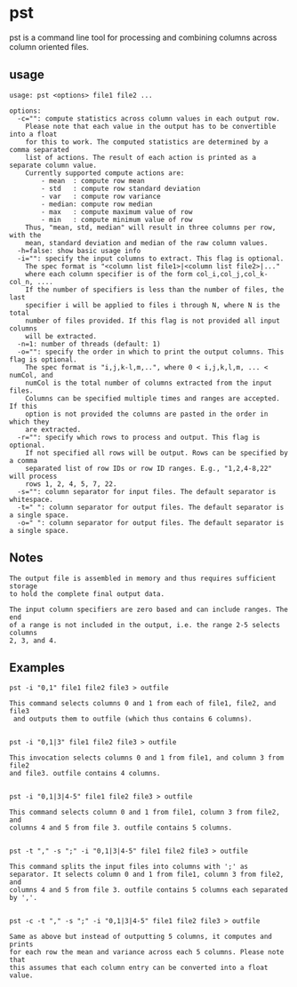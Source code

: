 pst
===

pst is a command line tool for processing and combining columns across column oriented files.

usage
-----

    usage: pst <options> file1 file2 ...

    options:
      -c="": compute statistics across column values in each output row.
        Please note that each value in the output has to be convertible into a float
        for this to work. The computed statistics are determined by a comma separated
        list of actions. The result of each action is printed as a separate column value.
        Currently supported compute actions are:
            - mean  : compute row mean
            - std   : compute row standard deviation
            - var   : compute row variance
            - median: compute row median
            - max   : compute maximum value of row
            - min   : compute minimum value of row
        Thus, "mean, std, median" will result in three columns per row, with the
        mean, standard deviation and median of the raw column values.
      -h=false: show basic usage info
      -i="": specify the input columns to extract. This flag is optional.
        The spec format is "<column list file1>|<column list file2>|..."
        where each column specifier is of the form col_i,col_j,col_k-col_n, ....
        If the number of specifiers is less than the number of files, the last
        specifier i will be applied to files i through N, where N is the total
        number of files provided. If this flag is not provided all input columns
        will be extracted.
      -n=1: number of threads (default: 1)
      -o="": specify the order in which to print the output columns. This flag is optional.
        The spec format is "i,j,k-l,m,..", where 0 < i,j,k,l,m, ... < numCol, and
        numCol is the total number of columns extracted from the input files.
        Columns can be specified multiple times and ranges are accepted. If this
        option is not provided the columns are pasted in the order in which they
        are extracted.
      -r="": specify which rows to process and output. This flag is optional.
        If not specified all rows will be output. Rows can be specified by a comma
        separated list of row IDs or row ID ranges. E.g., "1,2,4-8,22" will process
        rows 1, 2, 4, 5, 7, 22.
      -s="": column separator for input files. The default separator is whitespace.
      -t=" ": column separator for output files. The default separator is a single space.
      -o=" ": column separator for output files. The default separator is a single space.

Notes
------

    The output file is assembled in memory and thus requires sufficient storage
    to hold the complete final output data.

    The input column specifiers are zero based and can include ranges. The end
    of a range is not included in the output, i.e. the range 2-5 selects columns
    2, 3, and 4.

Examples
---------

    pst -i "0,1" file1 file2 file3 > outfile

    This command selects columns 0 and 1 from each of file1, file2, and file3
     and outputs them to outfile (which thus contains 6 columns).


    pst -i "0,1|3" file1 file2 file3 > outfile

    This invocation selects columns 0 and 1 from file1, and column 3 from file2
    and file3. outfile contains 4 columns.


    pst -i "0,1|3|4-5" file1 file2 file3 > outfile

    This command selects column 0 and 1 from file1, column 3 from file2, and
    columns 4 and 5 from file 3. outfile contains 5 columns.


    pst -t "," -s ";" -i "0,1|3|4-5" file1 file2 file3 > outfile

    This command splits the input files into columns with ';' as
    separator. It selects column 0 and 1 from file1, column 3 from file2, and
    columns 4 and 5 from file 3. outfile contains 5 columns each separated
    by ','.


    pst -c -t "," -s ";" -i "0,1|3|4-5" file1 file2 file3 > outfile

    Same as above but instead of outputting 5 columns, it computes and prints
    for each row the mean and variance across each 5 columns. Please note that
    this assumes that each column entry can be converted into a float value.
